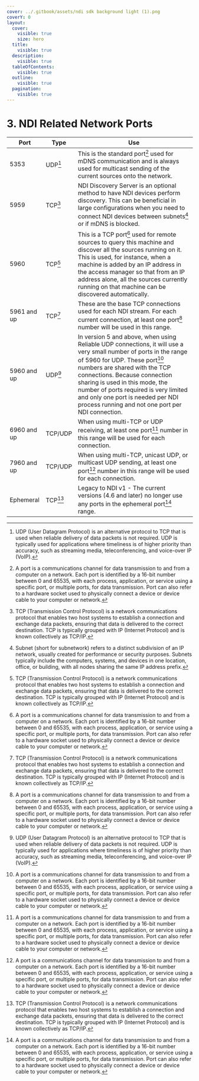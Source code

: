 ```yaml
---
cover: ../.gitbook/assets/ndi sdk background light (1).png
coverY: 0
layout:
  cover:
    visible: true
    size: hero
  title:
    visible: true
  description:
    visible: true
  tableOfContents:
    visible: true
  outline:
    visible: true
  pagination:
    visible: true
---
```


# 3. NDI Related Network Ports

| Port        | Type     | Use                                                                                                                                                                                                                                                                                                                                                                                     |
| ----------- | -------- | --------------------------------------------------------------------------------------------------------------------------------------------------------------------------------------------------------------------------------------------------------------------------------------------------------------------------------------------------------------------------------------- |
| 5353        | UDP[^1]  | This is the standard port[^2] used for mDNS communication and is always used for multicast sending of the current sources onto the network.                                                                                                                                                                                                                                             |
| 5959        | TCP[^3]  | NDI Discovery Server is an optional method to have NDI devices perform discovery. This can be beneficial in large configurations when you need to connect NDI devices between subnets[^4] or if mDNS is blocked.                                                                                                                                                                        |
| 5960        | TCP[^5]  | This is a TCP port[^6] used for remote sources to query this machine and discover all the sources running on it. This is used, for instance, when a machine is added by an IP address in the access manager so that from an IP address alone, all the sources currently running on that machine can be discovered automatically.                                                        |
| 5961 and up | TCP[^7]  | These are the base TCP connections used for each NDI stream. For each current connection, at least one port[^8] number will be used in this range.                                                                                                                                                                                                                                      |
| 5960 and up | UDP[^9]  | In version 5 and above, when using Reliable UDP connections, it will use a very small number of ports in the range of 5960 for UDP. These port[^10] numbers are shared with the TCP connections. Because connection sharing is used in this mode, the number of ports required is very limited and only one port is needed per NDI process running and not one port per NDI connection. |
| 6960 and up | TCP/UDP  | When using multi-TCP or UDP receiving, at least one port[^11] number in this range will be used for each connection.                                                                                                                                                                                                                                                                    |
| 7960 and up | TCP/UDP  | When using multi-TCP, unicast UDP, or multicast UDP sending, at least one port[^12] number in this range will be used for each connection.                                                                                                                                                                                                                                              |
| Ephemeral   | TCP[^13] | Legacy to NDI v1 - The current versions (4.6 and later) no longer use any ports in the ephemeral port[^14] range.                                                                                                                                                                                                                                                                       |

[^1]: UDP (User Datagram Protocol) is an alternative protocol to TCP that is used when reliable delivery of data packets is not required. UDP is typically used for applications where timeliness is of higher priority than accuracy, such as streaming media, teleconferencing, and voice-over IP (VoIP).

[^2]: A port is a communications channel for data transmission to and from a computer on a network. Each port is identified by a 16-bit number between 0 and 65535, with each process, application, or service using a specific port, or multiple ports, for data transmission. Port can also refer to a hardware socket used to physically connect a device or device cable to your computer or network.

[^3]: TCP (Transmission Control Protocol) is a network communications protocol that enables two host systems to establish a connection and exchange data packets, ensuring that data is delivered to the correct destination. TCP is typically grouped with IP (Internet Protocol) and is known collectively as TCP/IP.

[^4]: Subnet (short for subnetwork) refers to a distinct subdivision of an IP network, usually created for performance or security purposes. Subnets typically include the computers, systems, and devices in one location, office, or building, with all nodes sharing the same IP address prefix.

[^5]: TCP (Transmission Control Protocol) is a network communications protocol that enables two host systems to establish a connection and exchange data packets, ensuring that data is delivered to the correct destination. TCP is typically grouped with IP (Internet Protocol) and is known collectively as TCP/IP.

[^6]: A port is a communications channel for data transmission to and from a computer on a network. Each port is identified by a 16-bit number between 0 and 65535, with each process, application, or service using a specific port, or multiple ports, for data transmission. Port can also refer to a hardware socket used to physically connect a device or device cable to your computer or network.

[^7]: TCP (Transmission Control Protocol) is a network communications protocol that enables two host systems to establish a connection and exchange data packets, ensuring that data is delivered to the correct destination. TCP is typically grouped with IP (Internet Protocol) and is known collectively as TCP/IP.

[^8]: A port is a communications channel for data transmission to and from a computer on a network. Each port is identified by a 16-bit number between 0 and 65535, with each process, application, or service using a specific port, or multiple ports, for data transmission. Port can also refer to a hardware socket used to physically connect a device or device cable to your computer or network.

[^9]: UDP (User Datagram Protocol) is an alternative protocol to TCP that is used when reliable delivery of data packets is not required. UDP is typically used for applications where timeliness is of higher priority than accuracy, such as streaming media, teleconferencing, and voice-over IP (VoIP).

[^10]: A port is a communications channel for data transmission to and from a computer on a network. Each port is identified by a 16-bit number between 0 and 65535, with each process, application, or service using a specific port, or multiple ports, for data transmission. Port can also refer to a hardware socket used to physically connect a device or device cable to your computer or network.

[^11]: A port is a communications channel for data transmission to and from a computer on a network. Each port is identified by a 16-bit number between 0 and 65535, with each process, application, or service using a specific port, or multiple ports, for data transmission. Port can also refer to a hardware socket used to physically connect a device or device cable to your computer or network.

[^12]: A port is a communications channel for data transmission to and from a computer on a network. Each port is identified by a 16-bit number between 0 and 65535, with each process, application, or service using a specific port, or multiple ports, for data transmission. Port can also refer to a hardware socket used to physically connect a device or device cable to your computer or network.

[^13]: TCP (Transmission Control Protocol) is a network communications protocol that enables two host systems to establish a connection and exchange data packets, ensuring that data is delivered to the correct destination. TCP is typically grouped with IP (Internet Protocol) and is known collectively as TCP/IP.

[^14]: A port is a communications channel for data transmission to and from a computer on a network. Each port is identified by a 16-bit number between 0 and 65535, with each process, application, or service using a specific port, or multiple ports, for data transmission. Port can also refer to a hardware socket used to physically connect a device or device cable to your computer or network.
